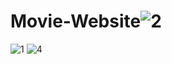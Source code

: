 # Movie-Website![2](https://user-images.githubusercontent.com/91015045/170846982-451c97e4-cdbc-48e1-a49b-a7d909e208c1.png)
![1](https://user-images.githubusercontent.com/91015045/170846987-9ad99607-9f2c-486e-8810-5930a2b72e57.png)
![4](https://user-images.githubusercontent.com/91015045/170846992-5baeeae3-c7e7-4981-935f-456e020a5c79.png)
